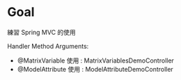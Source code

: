 # Goal

練習 Spring MVC 的使用

Handler Method Arguments:
- @MatrixVariable 使用 : MatrixVariablesDemoController
- @ModelAttribute 使用 : ModelAttributeDemoController